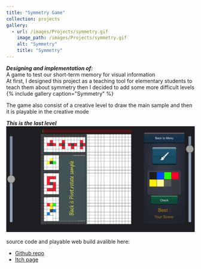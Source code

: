 ```yaml
---
title: "Symmetry Game"
collection: projects
gallery:
  - url: /images/Projects/symmetry.gif  
    image_path: /images/Projects/symmetry.gif  
    alt: "Symmetry"
    title: "Symmetry"
---
```

***Designing and implementation of:***  
A game to test our short-term memory for visual information  
At first, I designed this project as a teaching tool for elementary students to teach them about symmetry then I decided to add some more difficult levels 
{% include gallery caption="Symmetry" %}

The game also consist of a creative level to draw the main sample and then it is playable in the creative mode  

***This is the last level***  
![img](/images/Projects/symmetry_pic.png)

source code and playable web build avalible here:  
* [Github repo](https://github.com/mohmehdi/Symmetry)  
* [Itch page](https://mohmehdi.itch.io/Symmetry)




